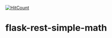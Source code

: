 [![HitCount](http://hits.dwyl.io/teamtact/https://github.com/teamtact/flask-rest-simple-math.svg)](http://hits.dwyl.io/teamtact/https://github.com/teamtact/flask-rest-simple-math)

# flask-rest-simple-math
